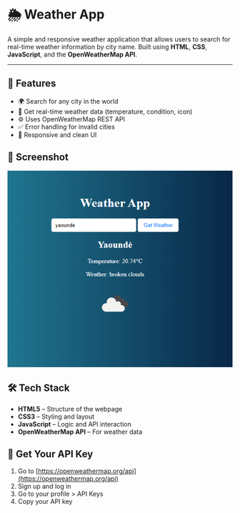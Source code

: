# 🌦️ Weather App

A simple and responsive weather application that allows users to search for real-time weather information by city name. Built using **HTML**, **CSS**, **JavaScript**, and the **OpenWeatherMap API**.

---

## 🚀 Features

- 🌍 Search for any city in the world
- 📡 Get real-time weather data (temperature, condition, icon)
- ⚙️ Uses OpenWeatherMap REST API
- ✅ Error handling for invalid cities
- 💅 Responsive and clean UI



## 📸 Screenshot

![Weather App Screenshot](screenshot.png)



## 🛠️ Tech Stack

- **HTML5** – Structure of the webpage  
- **CSS3** – Styling and layout  
- **JavaScript** – Logic and API interaction  
- **OpenWeatherMap API** – For weather data



## 🔑 Get Your API Key

1. Go to [https://openweathermap.org/api](https://openweathermap.org/api)
2. Sign up and log in
3. Go to your profile > API Keys
4. Copy your API key



